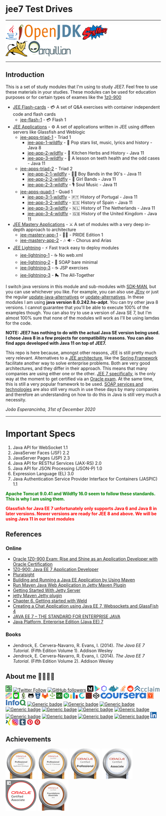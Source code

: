 # jee7 Test Drives

---

[![alt text](https://raw.githubusercontent.com/jesperancinha/project-signer/master/project-signer-templates/icons-50/java-50.png "Java")](https://www.oracle.com/nl/java/)
[![alt text](https://raw.githubusercontent.com/jesperancinha/project-signer/master/project-signer-templates/icons-50/lombok-50.png "Lombok")](https://projectlombok.org/)
[![alt text](https://raw.githubusercontent.com/jesperancinha/project-signer/master/project-signer-templates/icons-50/openjdk-50.png "OpenJDK")](https://openjdk.java.net/)
[![alt text](https://raw.githubusercontent.com/jesperancinha/project-signer/master/project-signer-templates/icons-50/sdk-man-50.png "SdkMAN!")](https://sdkman.io/)
[![alt text](https://raw.githubusercontent.com/jesperancinha/project-signer/master/project-signer-templates/icons-50/wild-fly-50.png "WildFly")](https://www.wildfly.org/)
[![alt text](https://raw.githubusercontent.com/jesperancinha/project-signer/master/project-signer-templates/icons-50/tomcat-50.png "Tomcat")](https://tomcat.apache.org/whichversion.html)
[![alt text](https://raw.githubusercontent.com/jesperancinha/project-signer/master/project-signer-templates/icons-50/arquillian-50.png "Arquillian")](https://github.com/arquillian)

---

## Introduction

This is a set of study modules that I'm using to study JEE7.
Feel free to use these materials in your studies.
These modules can be used for education purposes or for certain types of exames like the [1z0-900](https://education.oracle.com/java-se-11-developer/pexam_1Z0-900)

-   [JEE Flash-cards](jee-crums) - 💳 A set of Q&A exercises with container independent code and flash cards
    - [jee-flash-1](jee-crums/jee-crums-1) - 💳 Flash 1
-   [JEE Applications](jee-apps) - ⚙️ A set of applications written in JEE using diffeen servers like Glassfish and Weblogic
    - [jee-apps-triad-1](jee-apps/jee-apps-triad-1) - Triad 1
        - [jee-app-1-wildfly](jee-apps/jee-apps-triad-1/jee-app-1-wildfly) - 🎤 Pop stars list, music, lyrics and history - Java 8
        - [jee-app-2-wildfly](jee-apps/jee-apps-triad-1/jee-app-2-wildfly) - 🌿 Kitchen Herbs and History - Java 11
        - [jee-app-3-wildfly](jee-apps/jee-apps-triad-1/jee-app-3-wildfly) - 🦷 A lesson on teeth health and the odd cases - Java 11
    - [jee-apps-triad-2](jee-apps/jee-apps-triad-2) - Triad 2
        - [jee-app-2-1-wildfly](jee-apps/jee-apps-triad-2/jee-app-2-1-wildfly) - 🕺🏻  Boy Bands in the 90's - Java 11
        - [jee-app-2-2-wildfly](jee-apps/jee-apps-triad-2/jee-app-2-2-wildfly) - 💃 Girl Bands - Java 11
        - [jee-app-2-3-wildfly](jee-apps/jee-apps-triad-2/jee-app-2-3-wildfly) - 🎙 Soul Music - Java 11
    - [jee-apps-quad-1](jee-apps/jee-apps-quad-1) - Quad 1
        - [jee-app-3-1-wildfly](jee-apps/jee-apps-quad-1/jee-app-3-1-wildfly) - 🇵🇹 History of Portugal - Java 11
        - [jee-app-3-2-wildfly](jee-apps/jee-apps-quad-1/jee-app-3-2-wildfly) - 🇪🇸 History of Spain - Java 11
        - [jee-app-3-3-wildfly](jee-apps/jee-apps-quad-1/jee-app-3-3-wildfly) - 🇳🇱 History of The Netherlands - Java 11
        - [jee-app-3-4-wildfly](jee-apps/jee-apps-quad-1/jee-app-3-4-wildfly) - 🇬🇧 History of the United Kingdom - Java 11
-   [JEE Mastery Applications](jee-mastery) - ⚔️ A set of modules with a very deep in-depth approach to architecture
    - [jee-mastery-app-1](jee-mastery/jee-mastery-app-1) - 🏳️‍🌈 - PRIDE Edition 1
    - [jee-mastery-app-2](jee-mastery/jee-mastery-app-2) - 🎶 🔉 - Chorus and Arias
-   [JEE Lightning](jee-lightning) - ⚡️ Fast track easy to deploy modules
    - [jee-lightning-1](jee-lightning/jee-lightning-1) - ☕️ No web.xml
    - [jee-lightning-2](jee-lightning/jee-lightning-2) - 🧼 SOAP bare minimal
    - [jee-lightning-3](jee-lightning/jee-lightning-3) - ☕️ JSP exercises
    - [jee-lightning-3](jee-lightning/jee-lightning-4) - 🛼 The All-Together

I switch java versions in this module and sub-modules with [SDK-MAN](https://sdkman.io/), but you can use whichever you like.
For example, you can also use [JEnv](https://www.jenv.be/) or just the regular [update-java-alternatives](https://askubuntu.com/questions/315646/update-java-alternatives-vs-update-alternatives-config-java) or [update-alternatives](https://askubuntu.com/questions/315646/update-java-alternatives-vs-update-alternatives-config-java).
In these modules I am using <b>java version 8.0.242.hs-adpt</b>. You can try other java 8 versions. I cannot guarantee that you'll be able to execute 100% of the examples though.
You can also try to use a version of Java SE 7, but I'm almost 100% sure that none of the modules will work as I'll be using lamdas for the code.

<b>NOTE: JEE7 has nothing to do with the actual Java SE version being used. I chose Java 8 in a few projects for compatibility reasons. You can also find apps developed with Java 11 on top of JEE7.</b>

This repo is here because, amongst other reasons, JEE is still pretty much very relevant.
Alternatives to a [JEE architecture](https://www.oracle.com/java/technologies/java-ee-glance.html), like the [Spring Framework](https://spring.io/) facilitate another way to solve enterprise problems.
Both are very good architectures, and they differ in their approach.
This means that many companies are using either one or the other.
[JEE 7 specifically](https://www.oracle.com/java/technologies/javaee/javaeetechnologies.html#javaee7), is the only way at the moment to get certified via an [Oracle exam](https://education.oracle.com/java-ee-7-application-developer/pexam_1Z0-900).
At the same time, this is still a very popular framework to be used.
[SOAP services and technologies](https://en.wikipedia.org/wiki/SOAP) are also still very much in use these days by many companies and therefore an understanding on how to do this in Java is still very much a necessity.

<i>João Esperancinha, 31st of December 2020</i>

---

# Important Specs

1. Java API for WebSocket 1.1
2. JavaServer Faces (JSF) 2.2
3. JavaServer Pages (JSP) 2.3
4. Java API for RESTful Services (JAX-RS) 2.0
5. Java API for JSON Processing (JSON-P) 1.0
6. Expression Language (EL) 3.0 
7. Java Authentication Service Provider Interface for Containers (JASPIC) 1.1

<b style="color: green">Apache Tomcat 9.0.41 and Wildfly 16.0 seem to follow these standards. This is why I am using them.</b>

<b style="color: red">Glassfish for Java EE 7 unfortunately only supports Java 6 and Java 8 in later versions. Newer versions are ready for JEE 8 and above. We will be using Java 11 in our test modules</b>

## References

### Online

-   [Oracle 1Z0-900 Exam: Rise and Shine as an Application Developer with Oracle Certification](https://www.dbexam.com/blog/oracle-1z0-900-exam-rise-and-shine-application-developer-oracle-certification)
-   [1Z0-900: Java EE 7 Application Developer](https://www.dbexam.com/oracle/1z0-900-java-ee-7-application-developer)
-   [Pluralsight](https://www.pluralsight.com/)
-   [Building and Running a Java EE Application by Using Maven](https://www.oracle.com/webfolder/technetwork/tutorials/obe/java/Maven_EE/MavenEE.html)
-   [Run Maven Java Web Application in Jetty Maven Plugin](https://o7planning.org/en/10335/run-maven-java-web-application-in-jetty-maven-plugin)
-   [Getting Started With Jetty Server](https://www.jrebel.com/blog/jetty-server)
-   [jetty Maven Jetty plugin](https://riptutorial.com/jetty/example/22209/maven-jetty-plugin)
-   [Chapter 6. Getting started with Weld](https://docs.jboss.org/weld/reference/3.0.0.CR1/en-US/html/gettingstarted.html)
-   [Creating a Chat Application using Java EE 7, Websockets and GlassFish 4](https://www.hascode.com/2013/08/creating-a-chat-application-using-java-ee-7-websockets-and-glassfish-4/)
-   [JAVA EE 7 – THE STANDARD FOR ENTERPRISE JAVA](https://turngeek.github.io/javaee7inaweek/chapter/i-1-java-ee-7-the-standard-for-enterprise-java/)
-   [Java Platform, Enterprise Edition (Java EE) 7](https://docs.oracle.com/javaee/7/index.html)

### Books

-   Jendrock, E. Cervera-Navarro, R. Evans, I. (2014). <i>The Java EE 7 Tutorial</i>. (Fifth Edition Volume 1). Addison Wesley
-   Jendrock, E. Cervera-Navarro, R. Evans, I. (2014). <i>The Java EE 7 Tutorial</i>. (Fifth Edition Volume 2). Addison Wesley

## About me 👨🏽‍💻🚀

[![alt text](https://raw.githubusercontent.com/jesperancinha/project-signer/master/project-signer-templates/icons-20/JEOrgLogo-20.png "João Esperancinha Homepage")](http://joaofilipesabinoesperancinha.nl)
[![Twitter Follow](https://img.shields.io/twitter/follow/joaofse?label=João%20Esperancinha&style=social "Twitter")](https://twitter.com/joaofse)
[![GitHub followers](https://img.shields.io/github/followers/jesperancinha.svg?label=jesperancinha&style=social "GitHub")](https://github.com/jesperancinha)
[![alt text](https://raw.githubusercontent.com/jesperancinha/project-signer/master/project-signer-templates/icons-20/medium-20.png "Medium")](https://medium.com/@jofisaes)
[![alt text](https://raw.githubusercontent.com/jesperancinha/project-signer/master/project-signer-templates/icons-20/google-apps-20.png "Google Apps")](https://play.google.com/store/apps/developer?id=Joao+Filipe+Sabino+Esperancinha)
[![alt text](https://raw.githubusercontent.com/jesperancinha/project-signer/master/project-signer-templates/icons-20/sonatype-20.png "Sonatype Search Repos")](https://search.maven.org/search?q=org.jesperancinha)
[![alt text](https://raw.githubusercontent.com/jesperancinha/project-signer/master/project-signer-templates/icons-20/docker-20.png "Docker Images")](https://hub.docker.com/u/jesperancinha)
[![alt text](https://raw.githubusercontent.com/jesperancinha/project-signer/master/project-signer-templates/icons-20/stack-overflow-20.png)](https://stackoverflow.com/users/3702839/joao-esperancinha)
[![alt text](https://raw.githubusercontent.com/jesperancinha/project-signer/master/project-signer-templates/icons-20/reddit-20.png "Reddit")](https://www.reddit.com/user/jesperancinha/)
[![alt text](https://raw.githubusercontent.com/jesperancinha/project-signer/master/project-signer-templates/icons-20/acclaim-20.png "Acclaim")](https://www.youracclaim.com/users/joao-esperancinha/badges)
[![alt text](https://raw.githubusercontent.com/jesperancinha/project-signer/master/project-signer-templates/icons-20/devto-20.png "Dev To")](https://dev.to/jofisaes)
[![alt text](https://raw.githubusercontent.com/jesperancinha/project-signer/master/project-signer-templates/icons-20/hackernoon-20.jpeg "Hackernoon")](https://hackernoon.com/@jesperancinha)
[![alt text](https://raw.githubusercontent.com/jesperancinha/project-signer/master/project-signer-templates/icons-20/codeproject-20.png "Code Project")](https://www.codeproject.com/Members/jesperancinha)
[![alt text](https://raw.githubusercontent.com/jesperancinha/project-signer/master/project-signer-templates/icons-20/github-20.png "GitHub")](https://github.com/jesperancinha)
[![alt text](https://raw.githubusercontent.com/jesperancinha/project-signer/master/project-signer-templates/icons-20/bitbucket-20.png "BitBucket")](https://bitbucket.org/jesperancinha)
[![alt text](https://raw.githubusercontent.com/jesperancinha/project-signer/master/project-signer-templates/icons-20/gitlab-20.png "GitLab")](https://gitlab.com/jesperancinha)
[![alt text](https://raw.githubusercontent.com/jesperancinha/project-signer/master/project-signer-templates/icons-20/bintray-20.png "BinTray")](https://bintray.com/jesperancinha)
[![alt text](https://raw.githubusercontent.com/jesperancinha/project-signer/master/project-signer-templates/icons-20/free-code-camp-20.jpg "FreeCodeCamp")](https://www.freecodecamp.org/jofisaes)
[![alt text](https://raw.githubusercontent.com/jesperancinha/project-signer/master/project-signer-templates/icons-20/hackerrank-20.png "HackerRank")](https://www.hackerrank.com/jofisaes)
[![alt text](https://raw.githubusercontent.com/jesperancinha/project-signer/master/project-signer-templates/icons-20/codeforces-20.png "Code Forces")](https://codeforces.com/profile/jesperancinha)
[![alt text](https://raw.githubusercontent.com/jesperancinha/project-signer/master/project-signer-templates/icons-20/codebyte-20.png "Codebyte")](https://coderbyte.com/profile/jesperancinha)
[![alt text](https://raw.githubusercontent.com/jesperancinha/project-signer/master/project-signer-templates/icons-20/codewars-20.png "CodeWars")](https://www.codewars.com/users/jesperancinha)
[![alt text](https://raw.githubusercontent.com/jesperancinha/project-signer/master/project-signer-templates/icons-20/codepen-20.png "Code Pen")](https://codepen.io/jesperancinha)
[![alt text](https://raw.githubusercontent.com/jesperancinha/project-signer/master/project-signer-templates/icons-20/coursera-20.png "Coursera")](https://www.coursera.org/user/da3ff90299fa9297e283ee8e65364ffb)
[![alt text](https://raw.githubusercontent.com/jesperancinha/project-signer/master/project-signer-templates/icons-20/hacker-news-20.png "Hacker News")](https://news.ycombinator.com/user?id=jesperancinha)
[![alt text](https://raw.githubusercontent.com/jesperancinha/project-signer/master/project-signer-templates/icons-20/infoq-20.png "InfoQ")](https://www.infoq.com/profile/Joao-Esperancinha.2/)
[![Generic badge](https://img.shields.io/static/v1.svg?label=Articles&message=Across%20The%20Web&color=purple)](https://github.com/jesperancinha/project-signer/blob/master/project-signer-templates/Articles.md)
[![Generic badge](https://img.shields.io/static/v1.svg?label=Homepage&message=Time%20Disruption%20Studios&color=6495ED)](http://tds.joaofilipesabinoesperancinha.nl/)
[![Generic badge](https://img.shields.io/static/v1.svg?label=Homepage&message=Image%20Train%20Filters&color=6495ED)](http://itf.joaofilipesabinoesperancinha.nl/)
[![Generic badge](https://img.shields.io/static/v1.svg?label=Homepage&message=MancalaJE&color=6495ED)](http://mancalaje.joaofilipesabinoesperancinha.nl/)
[![Generic badge](https://img.shields.io/static/v1.svg?label=All%20Badges&message=Badges&color=red)](https://github.com/jesperancinha/project-signer/blob/master/project-signer-templates/Badges.md)
[![Generic badge](https://img.shields.io/static/v1.svg?label=Status&message=Project%20Status&color=red)](https://github.com/jesperancinha/project-signer/blob/master/project-signer-templates/Status.md)
[![Generic badge](https://img.shields.io/static/v1.svg?label=GitHub&message=ITF%20Chartizate%20Android&color=yellow)](https://github.com/JEsperancinhaOrg/itf-chartizate-android)
[![Generic badge](https://img.shields.io/static/v1.svg?label=GitHub&message=ITF%20Chartizate%20Java&color=yellow)](https://github.com/JEsperancinhaOrg/itf-chartizate-modules/tree/master/itf-chartizate-java)
[![Generic badge](https://img.shields.io/static/v1.svg?label=GitHub&message=ITF%20Chartizate%20API&color=yellow)](https://github.com/JEsperancinhaOrg/itf-chartizate/tree/master/itf-chartizate-api)
[![Generic badge](https://img.shields.io/static/v1.svg?label=GitHub&message=Markdowner%20Core&color=yellow)](https://github.com/jesperancinha/markdowner/tree/master/markdowner-core)
[![Generic badge](https://img.shields.io/static/v1.svg?label=GitHub&message=Markdowner%20Filter&color=yellow)](https://github.com/jesperancinha/markdowner/tree/master/markdowner-filter)
[![alt text](https://raw.githubusercontent.com/jesperancinha/project-signer/master/project-signer-templates/icons-20/linkedin-20.png "LinkedIn")](https://www.linkedin.com/in/joaoesperancinha/)
[![alt text](https://raw.githubusercontent.com/jesperancinha/project-signer/master/project-signer-templates/icons-20/xing-20.png "Xing")](https://www.xing.com/profile/Joao_Esperancinha/cv)
[![alt text](https://raw.githubusercontent.com/jesperancinha/project-signer/master/project-signer-templates/icons-20/instagram-20.png "Instagram")](https://www.instagram.com/jesperancinha/)
[![alt text](https://raw.githubusercontent.com/jesperancinha/project-signer/master/project-signer-templates/icons-20/tumblr-20.png "Tumblr")](https://jofisaes.tumblr.com/)
[![alt text](https://raw.githubusercontent.com/jesperancinha/project-signer/master/project-signer-templates/icons-20/pinterest-20.png "Pinterest")](https://nl.pinterest.com/jesperancinha/)
[![alt text](https://raw.githubusercontent.com/jesperancinha/project-signer/master/project-signer-templates/icons-20/quora-20.png "Quora")](https://nl.quora.com/profile/Jo%C3%A3o-Esperancinha)

## Achievements

[![Oracle Certified Professional, JEE 7 Developer](https://raw.githubusercontent.com/jesperancinha/project-signer/master/project-signer-templates/badges/oracle-certified-professional-java-ee-7-application-developer-100.png "Oracle Certified Professional, JEE7 Developer")](https://www.youracclaim.com/badges/27a14e06-f591-4105-91ca-8c3215ef39a2/public_url)
[![Oracle Certified Professional, Java SE 11 Programmer](https://raw.githubusercontent.com/jesperancinha/project-signer/master/project-signer-templates/badges/oracle-certified-professional-java-se-11-developer-100.png "Oracle Certified Professional, Java SE 11 Programmer")](https://www.youracclaim.com/badges/87609d8e-27c5-45c9-9e42-60a5e9283280/public_url)
[![Oracle Certified Professional, Java SE 8 Programmer](https://raw.githubusercontent.com/jesperancinha/project-signer/master/project-signer-templates/badges/oracle-certified-professional-java-se-8-programmer-100.png "Oracle Certified Professional, Java SE 8 Programmer")](https://www.youracclaim.com/badges/92e036f5-4e11-4cff-9935-3e62266d2074/public_url)
[![Oracle Certified Associate, Java SE 8 Programmer](https://raw.githubusercontent.com/jesperancinha/project-signer/master/project-signer-templates/badges/oracle-certified-associate-java-se-8-programmer-100.png "Oracle Certified Associate, Java SE 8 Programmer")](https://www.youracclaim.com/badges/a206436d-6fd8-4ca1-8feb-38a838446ee7/public_url)
[![Oracle Certified Associate, Java SE 7 Programmer](https://raw.githubusercontent.com/jesperancinha/project-signer/master/project-signer-templates/badges/oracle-certified-associate-java-se-7-programmer-100.png "Oracle Certified Associate, Java SE 7 Programmer")](https://www.youracclaim.com/badges/f4c6cc1e-cb52-432b-904d-36d266112225/public_url)
[![Oracle Certified Junior Associate](https://raw.githubusercontent.com/jesperancinha/project-signer/master/project-signer-templates/badges/oracle-certified-foundations-associate-java-100.png "Oracle Certified Foundations Associate")](https://www.youracclaim.com/badges/6db92c1e-7bca-4856-9543-0d5ed0182794/public_url)
